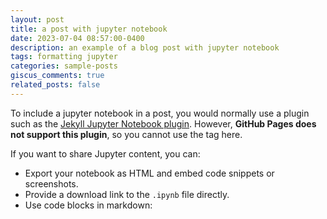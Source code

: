 ```yaml
---
layout: post
title: a post with jupyter notebook
date: 2023-07-04 08:57:00-0400
description: an example of a blog post with jupyter notebook
tags: formatting jupyter
categories: sample-posts
giscus_comments: true
related_posts: false
---
```


To include a jupyter notebook in a post, you would normally use a plugin such as the
[Jekyll Jupyter Notebook plugin](https://github.com/red-data-tools/jekyll-jupyter-notebook).
However, **GitHub Pages does not support this plugin**, so you cannot use the tag here.

If you want to share Jupyter content, you can:
- Export your notebook as HTML and embed code snippets or screenshots.
- Provide a download link to the `.ipynb` file directly.
- Use code blocks in markdown:


